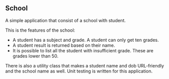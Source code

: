 ## **School**

A simple application that consist of a school with student.

This is the features of the school:

* A student has a subject and grade. A student can only get ten grades.
* A student result is returned based on their name.
* It is possible to list all the student with insufficient grade. These are grades lower than 50.

There is also a utility class that makes a student name and dob URL-friendly and the school name as well.
Unit testing is written for this application.
